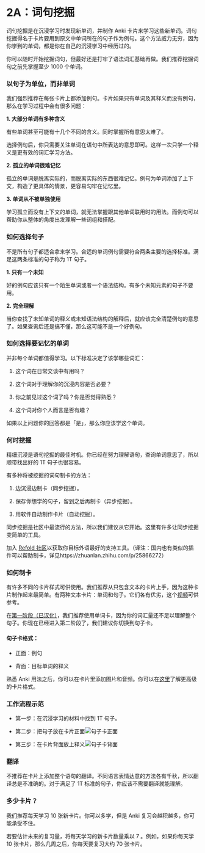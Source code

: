 # 2A：词句挖掘

词句挖掘是在沉浸学习时发现新单词，并制作 Anki 卡片来学习这些新单词。词句挖掘得名于卡片要用到原文中单词所在的句子作为例句。这个方法威力无穷，因为你学到的单词，都是你在自己的沉浸学习中经历过的。

你可以随时开始挖掘词句，但最好还是打牢了语法词汇基础再做。我们推荐挖掘词句之前先掌握至少 1000 个单词。

### 以句子为单位，而非单词

我们强烈推荐在每张卡片上都添加例句。卡片如果只有单词及其释义而没有例句，那么在学习过程中会有很多问题：

**1. 大部分单词有多种含义**

有些单词甚至可能有十几个不同的含义。同时掌握所有意思太难了。

选择例句后，你只需要关注单词在语句中所表达的意思即可。这样一次只学一个释义是更有效的词汇学习方法。

**2. 孤立的单词很难记忆**

孤立的单词是脱离实际的，而脱离实际的东西很难记忆。例句为单词添加了上下文，构造了更具体的情景，更容易勾牢在记忆里。

**3. 单词从不被单独使用**

学习孤立而没有上下文的单词，就无法掌握跟其他单词联用时的用法。而例句可以帮助你从整体的角度出发理解一些词组和搭配。

### 如何选择句子

不是所有句子都适合拿来学习。合适的单词例句需要符合两条主要的选择标准。满足这两条标准的句子称为 1T 句子。

**1. 只有一个未知**

好的例句应该只有一个陌生单词或者一个语法结构。有多个未知元素的句子不要用。

**2. 完全理解**

当你查找了未知单词的释义或未知语法结构的解释后，就应该完全清楚例句的意思了。如果查询后还是搞不懂，那么这可能不是一个好例句。

### 如何选择要记忆的单词

并非每个单词都值得学习。以下标准决定了该学哪些词汇：

1. 这个词在日常交谈中有用吗？

2. 这个词对于理解你的沉浸内容是否必要？

3. 你之前见过这个词了吗？你是否觉得熟悉？

4. 这个词对你个人而言是否有趣？

如果以上问题你的回答都是「是」，那么你应该学这个单词。

### 何时挖掘

精细沉浸是语句挖掘的最佳时机。你已经在努力理解语句，查询单词意思了，所以顺带找出好的 1T 句子也很容易。

有多种将被挖掘的词句制卡的方法：

1. 边沉浸边制卡（同步挖掘）。

2. 保存你想学的句子，留到之后再制卡（异步挖掘）。

3. 用软件自动制作卡片（自动挖掘）。

同步挖掘是社区中最流行的方法，所以我们建议从它开始。这里有许多让同步挖掘变简单的工具。

加入 [Refold 社区](https://refold.la/join)以获取你目标外语最好的支持工具。（译注：国内也有类似的插件可以帮助制卡，详见https://zhuanlan.zhihu.com/p/25866272）

### 如何制卡

有许多不同的卡片样式可供使用。我们推荐从只包含文本的卡片上手，因为这种卡片制作起来最简单。有两种文本卡片：单词和句子。它们各有优劣，这个[视频](https://www.youtube.com/watch?v=GLfmKWhLhjk)可供参考。

在[第一阶段（已汉化）](https://zhuanlan.zhihu.com/p/565801338)，我们推荐使用单词卡，因为你的词汇量还不足以理解整个句子。你现在已经进入第二阶段了，我们建议你切换到句子卡。

#### 句子卡格式：

- 正面：例句

- 背面：目标单词的释义

熟悉 Anki 用法之后，你可以在卡片里添加图片和音频。你可以在[这里](https://refold.la/roadmap/stage-2/b/advanced-sentence-mining)了解更高级的卡片格式。

### 工作流程示范

- 第一步：在沉浸学习的材料中找到 1T 句子。

- 第二步：把句子放在卡片正面![句子卡正面](https://refold.la/static/3a0bc7d217b23c93e40044f54bebe204/5a428/sentence-card-front.png)

- 第三步：在卡片背面放上释义![句子卡背面](https://refold.la/static/f7582c8c14e8c2b5fe03886204c8c071/5a428/sentence-card-back.png)

### 翻译

不推荐在卡片上添加整个语句的翻译。不同语言表情达意的方法各有千秋，所以翻译总是不准确的。对于满足了 1T 标准的句子，你应该不需要翻译就能理解。

### 多少卡片？

我们推荐每天学习 10 张新卡片。你可以多学，但是 Anki 复习会越积越多，你可能承受不住。

若要估计未来的复习量，将每天学习的新卡片数量乘以 7 。例如，如果你每天学 10 张卡片，那么几周之后，你每天要复习大约 70 张卡片。
